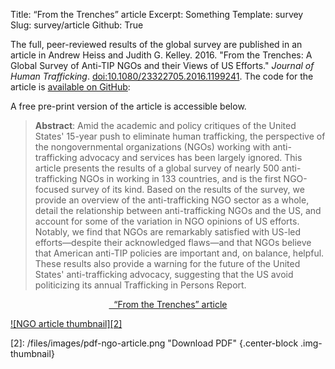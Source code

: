 Title: “From the Trenches” article
Excerpt: Something
Template: survey
Slug: survey/article
Github: True


The full, peer-reviewed results of the global survey are published in an article in Andrew Heiss and Judith G. Kelley. 2016. "From the Trenches: A Global Survey of Anti-TIP NGOs and their Views of US Efforts." *Journal of Human Trafficking*. [doi:10.1080/23322705.2016.1199241](https://dx.doi.org/10.1080/23322705.2016.1199241). The code for the article is [available on GitHub](https://github.com/andrewheiss/From-the-Trenches-Anti-TIP-NGOs-and-US): 

<div class="row">
  <div class="col-xs-12 col-sm-10 col-md-8 col-sm-offset-1 col-md-offset-2">
    <div class="github-widget" data-repo="andrewheiss/From-the-Trenches-Anti-TIP-NGOs-and-US"></div>
  </div>
</div>

A free pre-print version of the article is accessible below.

> **Abstract**: Amid the academic and policy critiques of the United States' 15-year push to eliminate human trafficking, the perspective of the nongovernmental organizations (NGOs) working with anti-trafficking advocacy and services has been largely ignored. This article presents the results of a global survey of nearly 500 anti-trafficking NGOs in working in 133 countries, and is the first NGO-focused survey of its kind. Based on the results of the survey, we provide an overview of the anti-trafficking NGO sector as a whole, detail the relationship between anti-trafficking NGOs and the US, and account for some of the variation in NGO opinions of US efforts. Notably, we find that NGOs are remarkably satisfied with US-led efforts—despite their acknowledged flaws—and that NGOs believe that American anti-TIP policies are important and, on balance, helpful. These results also provide a warning for the future of the United States' anti-trafficking advocacy, suggesting that the US avoid politicizing its annual Trafficking in Persons Report.

<div style="text-align: center;">
<p><a href="/files/pdfs/Heiss%20and%20Kelley%2C%20From%20the%20Trenches.pdf" class="btn btn-primary">
<span class="glyphicon glyphicon-download-alt" aria-hidden="true"></span>&nbsp;
“From the Trenches” article</a></p>
</div>

[![NGO article thumbnail][2]][1]

[1]: /files/pdfs/Heiss%20and%20Kelley%2C%20From%20the%20Trenches.pdf
[2]: /files/images/pdf-ngo-article.png "Download PDF" {.center-block .img-thumbnail}
